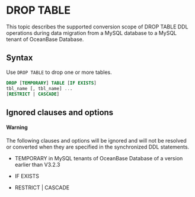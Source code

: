 # DROP TABLE

This topic describes the supported conversion scope of DROP TABLE DDL operations during data migration from a MySQL database to a MySQL tenant of OceanBase Database. 

## Syntax

Use `DROP TABLE` to drop one or more tables. 

```sql
DROP [TEMPORARY] TABLE [IF EXISTS]
tbl_name [, tbl_name] ...
[RESTRICT | CASCADE]
```

## Ignored clauses and options

  <main id="notice" type='alert'>
    <h4>Warning</h4>
    <p>The following clauses and options will be ignored and will not be resolved or converted when they are specified in the synchronized DDL statements. </p>
  </main>

* TEMPORARY in MySQL tenants of OceanBase Database of a version earlier than V3.2.3 

* IF EXISTS 

* RESTRICT | CASCADE 
